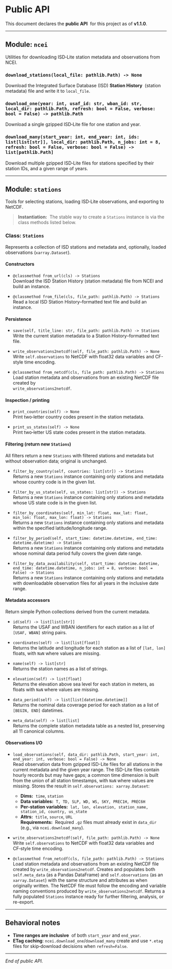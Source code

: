 # Public API

This document declares the **public API**&nbsp; for this project as of **v1.1.0**.

---

## Module: `ncei`

Utilities for downloading ISD‑Lite station metadata and observations from NCEI.

### `download_stations(local_file: pathlib.Path) -> None`

Download the Integrated Surface Database (ISD) **Station History**&nbsp; (station metadata) file and write it to `local_file`.

### `download_one(year: int, usaf_id: str, wban_id: str, local_dir: pathlib.Path, refresh: bool = False, verbose: bool = False) -> pathlib.Path`

Download a single gzipped ISD‑Lite file for one station and year.

### `download_many(start_year: int, end_year: int, ids: list[list[str]], local_dir: pathlib.Path, n_jobs: int = 8, refresh: bool = False, verbose: bool = False) -> list[pathlib.Path]`

Download multiple gzipped ISD‑Lite files for stations specified by their station IDs, and a given range of years.

---

## Module: `stations`

Tools for selecting stations, loading ISD‑Lite observations, and exporting to NetCDF.

> **Instantiation:**&nbsp; The stable way to create a `Stations` instance is via the class methods listed below.

### Class: `Stations`

Represents a collection of ISD stations and metadata and, optionally, loaded observations (`xarray.Dataset`).

#### Constructors

* `@classmethod from_url(cls) -> Stations`  
  Download the ISD Station History (station metadata) file from NCEI and build an instance.

* `@classmethod from_file(cls, file_path: pathlib.Path) -> Stations`  
  Read a local ISD Station History–formatted text file and build an instance.

#### Persistence

* `save(self, title_line: str, file_path: pathlib.Path) -> Stations`  
  Write the current station metadata to a Station History–formatted text file.

* `write_observations2netcdf(self, file_path: pathlib.Path) -> None`  
  Write `self.observations` to NetCDF with float32 data variables and CF-style time encoding.

* `@classmethod from_netcdf(cls, file_path: pathlib.Path) -> Stations`  
  Load station metadata and observations from an existing NetCDF file created by  
  `write_observations2netcdf`.

#### Inspection / printing

* `print_countries(self) -> None`  
  Print two‑letter country codes present in the station metadata.

* `print_us_states(self) -> None`  
  Print two‑letter US state codes present in the station metadata.

#### Filtering (return new `Stations`)

All filters return a new `Stations` with filtered stations and metadata but without observation data; original is unchanged.

* `filter_by_country(self, countries: list[str]) -> Stations`  
  Returns a new `Stations` instance containing only stations and metadata whose country code is in the given list.

* `filter_by_us_state(self, us_states: list[str]) -> Stations`  
  Returns a new `Stations` instance containing only stations and metadata whose US state code is in the given list.

* `filter_by_coordinates(self, min_lat: float, max_lat: float, min_lon: float, max_lon: float) -> Stations`  
  Returns a new `Stations` instance containing only stations and metadata within the specified latitude/longitude range.

* `filter_by_period(self, start_time: datetime.datetime, end_time: datetime.datetime) -> Stations`  
  Returns a new `Stations` instance containing only stations and metadata whose nominal data period fully covers the given date range.

* `filter_by_data_availability(self, start_time: datetime.datetime, end_time: datetime.datetime, n_jobs: int = 8, verbose: bool = False) -> Stations`  
  Returns a new `Stations` instance containing only stations and metadata with downloadable observation files for all years in the inclusive date range.

#### Metadata accessors

Return simple Python collections derived from the current metadata.

* `id(self) -> list[list[str]]`  
  Returns the USAF and WBAN identifiers for each station as a list of `[USAF, WBAN]` string pairs.

* `coordinates(self) -> list[list[float]]`  
  Returns the latitude and longitude for each station as a list of `[lat, lon]` floats, with `NaN` where values are missing.

* `name(self) -> list[str]`  
  Returns the station names as a list of strings.

* `elevation(self) -> list[float]`  
  Returns the elevation above sea level for each station in meters, as floats with `NaN` where values are missing.

* `data_period(self) -> list[list[datetime.datetime]]`  
  Returns the nominal data coverage period for each station as a list of `[BEGIN, END]` datetimes.

* `meta_data(self) -> list[list]`  
  Returns the complete station metadata table as a nested list, preserving all 11 canonical columns.

#### Observations I/O

* `load_observations(self, data_dir: pathlib.Path, start_year: int, end_year: int, verbose: bool = False) -> None`  
  Read observation data from gzipped ISD-Lite files for all stations in the current metadata and the given year range. The ISD-Lite files contain hourly records but may have gaps; a common time dimension is built from the union of all station timestamps, with `NaN` where values are missing. Stores the result in `self.observations: xarray.Dataset`:

  * **Dims:**&nbsp; `time`, `station`  
  * **Data variables:**&nbsp; `T, TD, SLP, WD, WS, SKY, PREC1H, PREC6H`  
  * **Per‑station variables:**&nbsp; `lat, lon, elevation, station_name, station_id, country, us_state`  
  * **Attrs:**&nbsp; `title`, `source`, `URL`  
    **Requirements:**&nbsp; Required `.gz` files must already exist in `data_dir` (e.g., via `ncei.download_many`).  

* `write_observations2netcdf(self, file_path: pathlib.Path) -> None`  
  Write `self.observations` to NetCDF with float32 data variables and CF‑style time encoding.

* `@classmethod from_netcdf(cls, file_path: pathlib.Path) -> Stations`  
  Load station metadata and observations from an existing NetCDF file created by `write_observations2netcdf`. Creates and populates both `self.meta_data` (as a Pandas DataFrame) and `self.observations` (as an `xarray.Dataset`) with the same structure and attributes as when originally written. The NetCDF file must follow the encoding and variable naming conventions produced by `write_observations2netcdf`. Returns a fully populated `Stations` instance ready for further filtering, analysis, or re-export.

---

## Behavioral notes

* **Time ranges are inclusive**&nbsp; of both `start_year` and `end_year`.
* **ETag caching**: `ncei.download_one`/`download_many` create and use `*.etag` files for skip‑download decisions when `refresh=False`.

---

*End of public API.*
